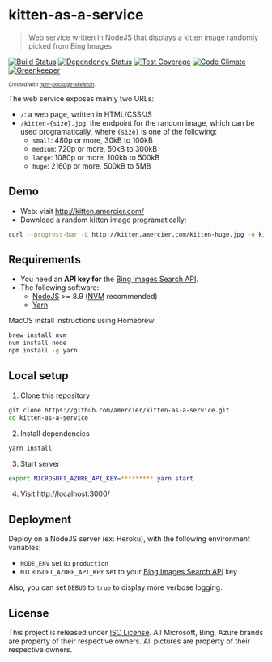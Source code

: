 kitten-as-a-service
===================

> Web service written in NodeJS that displays a kitten image randomly picked from Bing Images.

[![Build Status](https://img.shields.io/travis/amercier/kitten-as-a-service/master.svg)](https://travis-ci.org/amercier/kitten-as-a-service)
[![Dependency Status](http://img.shields.io/gemnasium/amercier/kitten-as-a-service.svg)](https://gemnasium.com/amercier/kitten-as-a-service)
[![Test Coverage](https://img.shields.io/codecov/c/github/amercier/kitten-as-a-service/master.svg)](https://codecov.io/github/amercier/kitten-as-a-service?branch=master)
[![Code Climate](https://img.shields.io/codeclimate/maintainability/amercier/kitten-as-a-service.svg)](https://codeclimate.com/github/amercier/kitten-as-a-service)
[![Greenkeeper](https://badges.greenkeeper.io/amercier/kitten-as-a-service.svg)](https://github.com/amercier/kitten-as-a-service/issues?q=label%3Agreenkeeper)

<sup><sub>_Created with [npm-p&#97;ckage-skeleton](https://github.com/&#97;mercier/npm-p&#97;ckage-skeleton)._</sup></sub>

The web service exposes mainly two URLs:
- `/`: a web page, written in HTML/CSS/JS
- `/kitten-{size}.jpg`: the endpoint for the random image, which can be used programatically, where `{size}` is one of the following:
    - `small`: 480p or more, 30kB to 100kB
    - `medium`: 720p or more, 50kB to 300kB
    - `large`: 1080p or more, 100kb to 500kB
    - `huge`: 2160p or more, 500kB to 5MB

Demo
----

- Web: visit http://kitten.amercier.com/
- Download a random kitten image programatically:
```bash
curl --progress-bar -L http://kitten.amercier.com/kitten-huge.jpg -o kitten-huge.jpg
```

Requirements
------------

- You need an **API key for** the [Bing Images Search API](https://azure.microsoft.com/en-us/services/cognitive-services/bing-image-search-api/).
- The following software:
  - [NodeJS](https://nodejs.org/en/) >= 8.9 ([NVM](https://github.com/creationix/nvm) recommended)
  - [Yarn](https://yarnpkg.com/en/)

MacOS install instructions using Homebrew:
```bash
brew install nvm
nvm install node
npm install -g yarn
```


Local setup
-----------

1. Clone this repository
```bash
git clone https://github.com/amercier/kitten-as-a-service.git
cd kitten-as-a-service
```
2. Install dependencies
```bash
yarn install
```
3. Start server
```bash
export MICROSOFT_AZURE_API_KEY=********* yarn start
```
4. Visit http://localhost:3000/


Deployment
----------

Deploy on a NodeJS server (ex: Heroku), with the following environment variables:
- `NODE_ENV` set to `production`
- `MICROSOFT_AZURE_API_KEY` set to your [Bing Images Search API](https://azure.microsoft.com/en-us/services/cognitive-services/bing-image-search-api/) key

Also, you can set `DEBUG` to `true` to display more verbose logging.


License
-------

This project is released under [ISC License](LICENSE.md).
All Microsoft, Bing, Azure brands are property of their respective owners.
All pictures are property of their respective owners.
